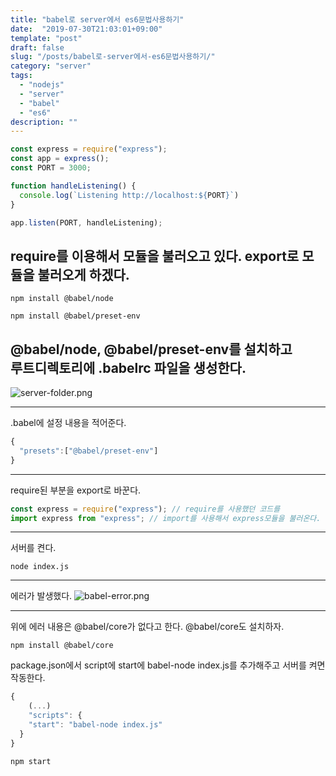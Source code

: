 ```yaml
---
title: "babel로 server에서 es6문법사용하기"
date:  "2019-07-30T21:03:01+09:00"
template: "post"
draft: false
slug: "/posts/babel로-server에서-es6문법사용하기/"
category: "server"
tags:
  - "nodejs"
  - "server"
  - "babel"
  - "es6"
description: ""
---
```

```javascript
const express = require("express");
const app = express();
const PORT = 3000;

function handleListening() {
  console.log(`Listening http://localhost:${PORT}`)
}

app.listen(PORT, handleListening);
```  
require를 이용해서 모듈을 불러오고 있다. export로 모듈을 불러오게 하겠다.
 -------
```
npm install @babel/node
```
```
npm install @babel/preset-env
```
@babel/node, @babel/preset-env를 설치하고  
루트디렉토리에 .babelrc 파일을 생성한다.
 ------

![server-folder.png](/media/server-folder.png)

---
.babel에 설정 내용을 적어준다.
```javascript
{
  "presets":["@babel/preset-env"]
}
```
---
require된 부분을 export로 바꾼다.
```javascript
const express = require("express"); // require를 사용했던 코드를
import express from "express"; // import를 사용해서 express모듈을 불러온다.
```
---
서버를 켠다.
```
node index.js
```
---
에러가 발생했다.
![babel-error.png](/media/babel-error.png)

---
위에 에러 내용은 @babel/core가 없다고 한다. @babel/core도 설치하자.
```
npm install @babel/core
```
package.json에서 script에 start에 babel-node index.js를 추가해주고 서버를 켜면 작동한다.

```javascript
{
    (...)
    "scripts": {
    "start": "babel-node index.js"
  }
}
```
```
npm start
```